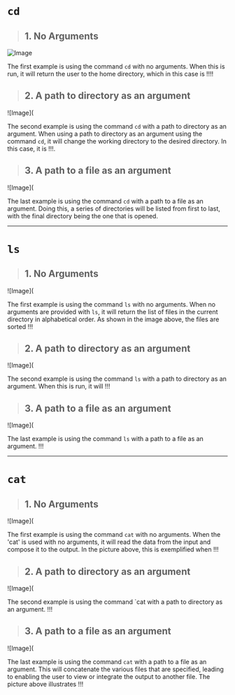 # `cd`
> ## 1. No Arguments
![Image]()

The first example is using the command `cd` with no arguments. When this is run, it will return the user to the home directory, which in this case is !!!!

> ## 2. A path to directory as an argument
![Image](

The second example is using the command `cd` with a path to directory as an argument. When using a path to directory as an argument using the command `cd`, it will change the working directory to the desired directory. In this case, it is !!!. 

> ## 3. A path to a file as an argument
![Image](

The last example is using the command `cd` with a path to a file as an argument. Doing this, a series of directories will be listed from first to last, with the final directory being the one that is opened.

--------------------------------------------------------------------------------------------------------------------------------------------------------------------
# `ls`
> ## 1. No Arguments
![Image](

The first example is using the command `ls` with no arguments. When no arguments are provided with `ls`, it will return the list of files in the current directory in alphabetical order. As shown in the image above, the files are sorted !!!

> ## 2. A path to directory as an argument
![Image](

The second example is using the command `ls` with a path to directory as an argument. When this is run, it will !!!

> ## 3. A path to a file as an argument
![Image](

The last example is using the command `ls` with a path to a file as an argument.  !!!

--------------------------------------------------------------------------------------------------------------------------------------------------------------------
# `cat`
> ## 1. No Arguments
![Image](

The first example is using the command `cat` with no arguments. When the 'cat' is used with no arguments, it will read the data from the input and compose it to the output. In the picture above, this is exemplified when !!!

> ## 2. A path to directory as an argument
![Image](

The second example is using the command `cat with a path to directory as an argument. !!!

> ## 3. A path to a file as an argument
![Image](

The last example is using the command `cat` with a path to a file as an argument. This will concatenate the various files that are specified, leading to enabling the user to view or integrate the output to another file. The picture above illustrates !!!
